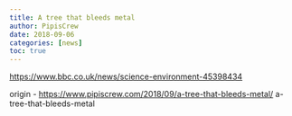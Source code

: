 ```yaml
---
title: A tree that bleeds metal
author: PipisCrew
date: 2018-09-06
categories: [news]
toc: true
---
```


https://www.bbc.co.uk/news/science-environment-45398434

origin - https://www.pipiscrew.com/2018/09/a-tree-that-bleeds-metal/ a-tree-that-bleeds-metal